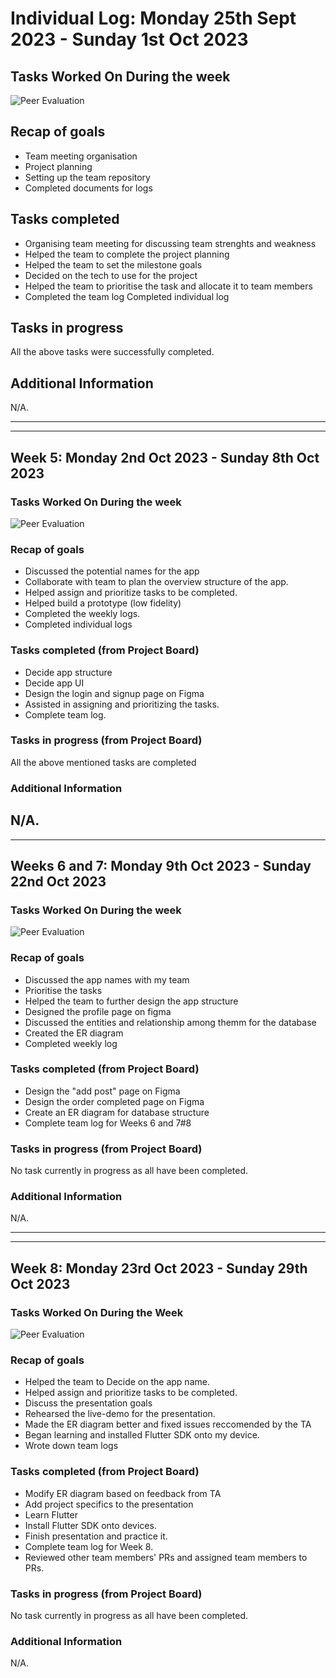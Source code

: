 # Individual Log: Monday 25th Sept 2023 - Sunday 1st Oct 2023

## Tasks Worked On During the week

![Peer Evaluation](./images/Dhruv_week4.png)

## Recap of goals
- Team meeting organisation
- Project planning 
- Setting up the team repository 
- Completed documents for logs 
## Tasks completed
- Organising team meeting for discussing team strenghts and weakness 
- Helped the team to complete the project planning 
- Helped the team to set the milestone goals 
- Decided on the tech to use for the project
- Helped the team to prioritise the task and allocate it to team members
- Completed the team log 
Completed individual log 
## Tasks in progress
All the above tasks were successfully completed. 
## Additional Information

N/A.

---
---

## Week 5: Monday 2nd Oct 2023 - Sunday 8th Oct 2023

### Tasks Worked On During the week
![Peer Evaluation](./images/Dhruv_week5.png)

### Recap of goals

- Discussed the potential names for the app 
- Collaborate with team to plan the overview structure of the app.
- Helped assign and prioritize tasks to be completed.
- Helped build a prototype (low fidelity)
- Completed the weekly logs.
- Completed individual logs

### Tasks completed (from Project Board)
- Decide app structure
- Decide app UI
- Design the login and signup page on Figma
- Assisted in assigning and prioritizing the tasks.
- Complete team log.

### Tasks in progress (from Project Board)

All the above mentioned tasks are completed

### Additional Information

N/A.
---
---
## Weeks 6 and 7: Monday 9th Oct 2023 - Sunday 22nd Oct 2023

### Tasks Worked On During the week
![Peer Evaluation](./images/dhruvWeekyLog6.png)
### Recap of goals
- Discussed the app names with my team 
- Prioritise the tasks 
- Helped the team to further design the app structure 
- Designed the profile page on figma 
- Discussed the entities and relationship among themm for the database
- Created the ER diagram
- Completed weekly log

### Tasks completed (from Project Board)
- Design the "add post" page on Figma
- Design the order completed page on Figma
- Create an ER diagram for database structure
- Complete team log for Weeks 6 and 7#8

### Tasks in progress (from Project Board)

No task currently in progress as all have been completed.

### Additional Information

N/A.

---
---
## Week 8: Monday 23rd Oct 2023 - Sunday 29th Oct 2023

### Tasks Worked On During the Week
![Peer Evaluation](./images/Week8_dhruv.png)
### Recap of goals

- Helped the team to Decide on the app name.
- Helped assign and prioritize tasks to be completed.
- Discuss the presentation goals
- Rehearsed the live-demo for the presentation.
- Made the ER diagram better and fixed issues reccomended by the TA
- Began learning and installed Flutter SDK onto my device.
- Wrote down team logs 

### Tasks completed (from Project Board)

- Modify ER diagram based on feedback from TA
- Add project specifics to the presentation
- Learn Flutter
- Install Flutter SDK onto devices.
- Finish presentation and practice it.
- Complete team log for Week 8.
- Reviewed other team members' PRs and assigned team members to PRs.

### Tasks in progress (from Project Board)

No task currently in progress as all have been completed.

### Additional Information

N/A.
